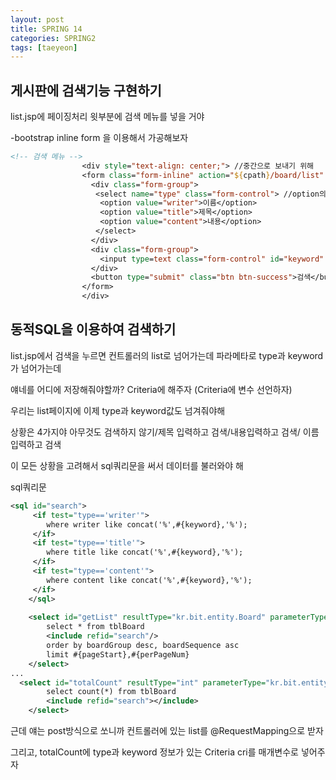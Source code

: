 ```yaml
---
layout: post
title: SPRING 14
categories: SPRING2
tags: [taeyeon]
---
```



## 게시판에 검색기능 구현하기

list.jsp에 페이징처리 윗부분에 검색 메뉴를 넣을 거야 

-bootstrap inline form 을 이용해서 가공해보자

```1=list.jsp
<!-- 검색 메뉴 -->
				<div style="text-align: center;"> //중간으로 보내기 위해 
				<form class="form-inline" action="${cpath}/board/list" method="post">
				  <div class="form-group"> 
				   <select name="type" class="form-control"> //option의 value가 type이라는 파라메타로 넘어감
				    <option value="writer">이름</option>
				    <option value="title">제목</option>
				    <option value="content">내용</option>
				   </select>
				  </div>
				  <div class="form-group">
				    <input type=text class="form-control" id="keyword" name="keyword"> 
				  </div>
				  <button type="submit" class="btn btn-success">검색</button>
				</form>
				</div>
```

## 동적SQL을 이용하여 검색하기

list.jsp에서 검색을 누르면 컨트롤러의 list로 넘어가는데 파라메타로 type과 keyword가 넘어가는데

얘네를 어디에 저장해줘야할까? Criteria에 해주자 (Criteria에 변수 선언하자)

우리는 list페이지에 이제 type과 keyword값도 넘겨줘야해

상황은 4가지야 아무것도 검색하지 않기/제목 입력하고 검색/내용입력하고 검색/ 이름 입력하고 검색

이 모든 상황을 고려해서 sql쿼리문을 써서 데이터를 불러와야 해

sql쿼리문

```2=BoardMapper.xml
<sql id="search">
	 <if test="type=='writer'">
	 	where writer like concat('%',#{keyword},'%');
	 </if>
	 <if test="type=='title'">
	 	where title like concat('%',#{keyword},'%');
	 </if>
	 <if test="type=='content'">
	 	where content like concat('%',#{keyword},'%');
	 </if>
	</sql>
	
	<select id="getList" resultType="kr.bit.entity.Board" parameterType="kr.bit.entity.Criteria">
		select * from tblBoard 
		<include refid="search"/>
		order by boardGroup desc, boardSequence asc 
		limit #{pageStart},#{perPageNum}
	</select>
...
  <select id="totalCount" resultType="int" parameterType="kr.bit.entity.Criteria">
		select count(*) from tblBoard
		<include refid="search"></include>
	</select>

```

근데 얘는 post방식으로 쏘니까 컨트롤러에 있는 list를 @RequestMapping으로 받자

그리고, totalCount에 type과 keyword 정보가 있는 Criteria cri를 매개변수로 넣어주자




